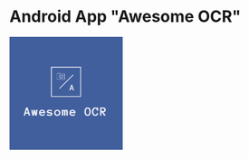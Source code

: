 # Android App "Awesome OCR"

<img src="https://github.com/NicoloAlbanese/awesome-ocr/blob/main/img/logo.png" width="200">
